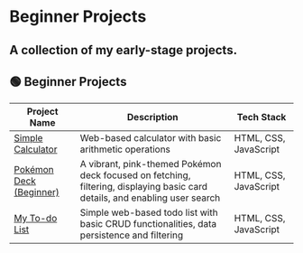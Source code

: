 # Beginner Projects
A collection of my early-stage projects.
---

## 🟢 Beginner Projects
| Project Name | Description | Tech Stack |
|--------------|-------------|------------|
| [Simple Calculator](/beginner/simple_calculator) | Web-based calculator with basic arithmetic operations | HTML, CSS, JavaScript |
| [Pokémon Deck (Beginner)](/beginner/poké-deck[beginner]) | A vibrant, pink-themed Pokémon deck focused on fetching, filtering, displaying basic card details, and enabling user search| HTML, CSS, JavaScript |
| [My To-do List](/beginner/todo_list) | Simple web-based todo list with basic CRUD functionalities, data persistence and filtering | HTML, CSS, JavaScript |
